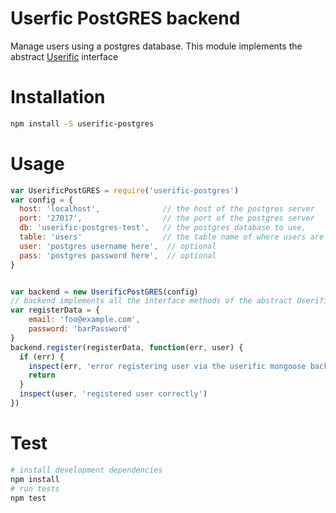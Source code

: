 # Userfic PostGRES backend

Manage users using a postgres database. This module implements the abstract [Userific](https://github.com/nisaacson/userific) interface

# Installation

```bash
npm install -S userific-postgres
```

# Usage

```javascript
var UserificPostGRES = require('userific-postgres')
var config = {
  host: 'localhost',              // the host of the postgres server
  port: '27017',                  // the port of the postgres server
  db: 'userific-postgres-test',   // the postgres database to use,
  table: 'users'                  // the table name of where users are stored in the database (defaults to "users")
  user: 'postgres username here',  // optional
  pass: 'postgres password here',  // optional
}


var backend = new UserificPostGRES(config)
// backend implements all the interface methods of the abstract Userific module
var registerData = {
    email: 'foo@example.com',
    password: 'barPassword'
}
backend.register(registerData, function(err, user) {
  if (err) {
    inspect(err, 'error registering user via the userific mongoose backend')
    return
  }
  inspect(user, 'registered user correctly')
})
```


# Test

```bash
# install development dependencies
npm install
# run tests
npm test
```
